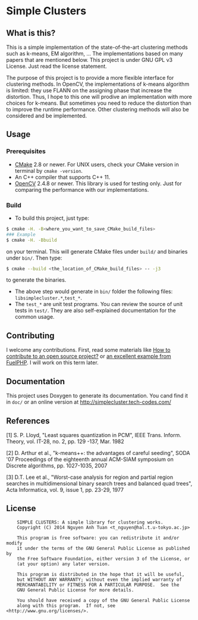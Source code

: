 Simple Clusters
===============================

## What is this?

This is a simple implementation of the state-of-the-art clustering methods such as k-means, EM algorithm, ... 
The implementations based on many papers that are mentioned below. This project is under GNU GPL v3 License. Just read the license statement.

The purpose of this project is to provide a more flexible interface for clustering methods. In OpenCV, the implementations of k-means algorithm is limited: they use FLANN on the assigning phase that increase the distortion. Thus, I hope to this one will prodive an implementation with more choices for k-means. But sometimes you need to reduce the distortion than to improve the runtime performance. Other clustering methods will also be considered and be implemented.

## Usage

### Prerequisites

* [CMake](http://www.cmake.org/) 2.8 or newer. For UNIX users, check your CMake version in terminal by `cmake -version`.
* An C++ compiler that supports C++ 11.
* [OpenCV](http://opencv.org/downloads.html) 2.4.8 or newer. This library is used for testing only. Just for comparing the performance with our implementations.

### Build
* To build this project, just type:
```bash
$ cmake -H. -B<where_you_want_to_save_CMake_build_files>
### Example
$ cmake -H. -Bbuild
```
on your terminal. This will generate CMake files under `build/` and binaries under `bin/`. Then type:
```bash
$ cmake --build <the_location_of_CMake_build_files> -- -j3
```
to generate the binaries.

* The above step would generate in `bin/` folder the following files: `libsimplecluster.*`,`test_*`. 
* The `test_*` are unit test programs. You can review the source of unit tests in `test/`. They are also self-explained documentation for the common usage.

## Contributing
I welcome any contributions. First, read some materials like [How to contribute to an open source project?](https://guides.github.com/activities/contributing-to-open-source/) or [an excellent example from FuelPHP](https://github.com/fuelphp/fuelphp/blob/master/CONTRIBUTING.md). I will work on this term later.

## Documentation

This project uses Doxygen to generate its documentation. You cand find it in `doc/` or an online version at http://simplecluster.tech-codes.com/

## References

[1] S. P. Lloyd, "Least squares quantization in PCM",  IEEE Trans. Inform. Theory,  vol. IT-28,  no. 2, pp. 129 -137, Mar. 1982
   
[2] D. Arthur et al., "k-means++: the advantages of careful seeding",  SODA '07 Proceedings of the eighteenth annual ACM-SIAM symposium on Discrete algorithms, pp. 1027-1035, 2007

[3] D.T. Lee et al., "Worst-case analysis for region and partial region searches in multidimensional binary search trees and balanced quad trees", Acta Informatica, vol. 9, issue 1, pp. 23-29, 1977

## License
```
    SIMPLE CLUSTERS: A simple library for clustering works.
    Copyright (C) 2014 Nguyen Anh Tuan <t_nguyen@hal.t.u-tokyo.ac.jp>

    This program is free software: you can redistribute it and/or modify
    it under the terms of the GNU General Public License as published by
    the Free Software Foundation, either version 3 of the License, or
    (at your option) any later version.

    This program is distributed in the hope that it will be useful,
    but WITHOUT ANY WARRANTY; without even the implied warranty of
    MERCHANTABILITY or FITNESS FOR A PARTICULAR PURPOSE.  See the
    GNU General Public License for more details.

    You should have received a copy of the GNU General Public License
    along with this program.  If not, see <http://www.gnu.org/licenses/>.
```
